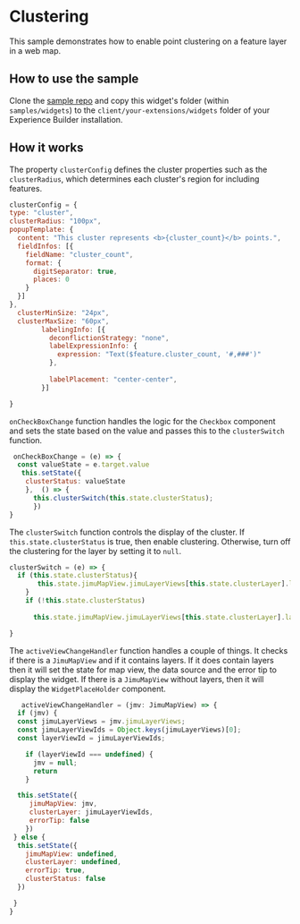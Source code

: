 # Clustering

This sample demonstrates how to enable point clustering on a feature layer in a web map. 

## How to use the sample
Clone the [sample repo](https://github.com/esri/arcgis-experience-builder-sdk-resources) and copy this widget's folder (within `samples/widgets`) to the `client/your-extensions/widgets` folder of your Experience Builder installation.

## How it works
The property `clusterConfig` defines the cluster properties such as the `clusterRadius`, which determines each cluster's region for including features. 

  ```javascript
 clusterConfig = {
  type: "cluster",
  clusterRadius: "100px",
  popupTemplate: {
    content: "This cluster represents <b>{cluster_count}</b> points.",
    fieldInfos: [{
      fieldName: "cluster_count",
      format: {
        digitSeparator: true,
        places: 0
      }
    }]
  },
    clusterMinSize: "24px",
    clusterMaxSize: "60px",
          labelingInfo: [{
            deconflictionStrategy: "none",
            labelExpressionInfo: {
              expression: "Text($feature.cluster_count, '#,###')"
            },
         
            labelPlacement: "center-center",
          }]

}

```

`onCheckBoxChange` function handles the logic for the `Checkbox` component and sets the state based on the value and passes this to the `clusterSwitch` function.
```javascript
 onCheckBoxChange = (e) => {
  const valueState = e.target.value
   this.setState({ 
    clusterStatus: valueState 
    },  () => {
      this.clusterSwitch(this.state.clusterStatus);
      })
}

```

The `clusterSwitch` function controls the display of the cluster. If `this.state.clusterStatus` is true, then enable clustering. Otherwise, turn off the clustering for the layer by setting it to `null`.    
```javascript
clusterSwitch = (e) => {
  if (this.state.clusterStatus){ 
       this.state.jimuMapView.jimuLayerViews[this.state.clusterLayer].layer.featureReduction = this.clusterConfig
    } 
    if (!this.state.clusterStatus)
   
      this.state.jimuMapView.jimuLayerViews[this.state.clusterLayer].layer.featureReduction = this.state.clusterStatus ? this.clusterConfig : null

}

```

The `activeViewChangeHandler` function handles a couple of things. It checks if there is a `JimuMapView` and if it contains layers. If it does contain layers then it will set the state for map view, the data source and the error tip to display the widget. If there is a `JimuMapView` without layers, then it will display the `WidgetPlaceHolder` component.  

  ```javascript
     activeViewChangeHandler = (jmv: JimuMapView) => {
    if (jmv) {
    const jimuLayerViews = jmv.jimuLayerViews;
    const jimuLayerViewIds = Object.keys(jimuLayerViews)[0];
    const layerViewId = jimuLayerViewIds;
 
      if (layerViewId === undefined) {
        jmv = null;
        return
      }

    this.setState({
       jimuMapView: jmv,
       clusterLayer: jimuLayerViewIds,
       errorTip: false
      })
   } else {
    this.setState({
      jimuMapView: undefined,
      clusterLayer: undefined,
      errorTip: true,
      clusterStatus: false
    })

   }
 } 

```
